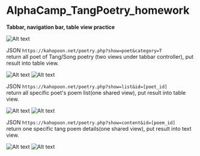 # AlphaCamp_TangPoetry_homework

**Tabbar, navigation bar, table view practice**

![Alt text](/screenshot/storyboard.png?raw=true "storyboard")


JSON `https://kahopoon.net/poetry.php?show=poet&category=T`   
return all poet of Tang/Song poetry (two views under tabbar controller), put result into table view.  

![Alt text](/screenshot/Tang_main.png?raw=true "Tang_main")
![Alt text](/screenshot/Song_main.png?raw=true "Song_main")  


JSON `https://kahopoon.net/poetry.php?show=list&id=[poet_id]`   
return all specific poet's poem list(one shared view), put result into table view.  

![Alt text](/screenshot/Tang_list.png?raw=true "Tang_list")
![Alt text](/screenshot/Song_list.png?raw=true "Song_list")  


JSON `https://kahopoon.net/poetry.php?show=content&id=[poem_id]`   
return one specific tang poem details(one shared view), put result into text view.  

![Alt text](/screenshot/Tang_details.png?raw=true "Tang_details")
![Alt text](/screenshot/Song_details.png?raw=true "Song_details")  
